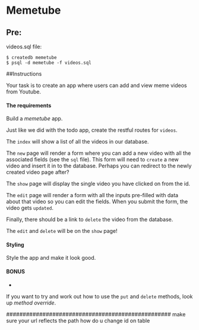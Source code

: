 Memetube
=====

## Pre: 

videos.sql file:

```
$ createdb memetube
$ psql -d memetube -f videos.sql
```

##Instructions

Your task is to create an app where users can add and view meme videos from Youtube.

#### The requirements

Build a _memetube_ app.

Just like we did with the todo app, create the restful routes for `videos`.

The `index` will show a list of all the videos in our database.

The `new` page will render a form where you can add a new video with all the associated fields (see the `sql` file). This form will need to `create` a new video and insert it in to the database. Perhaps you can redirect to the newly created video page after?

The `show` page will display the single video you have clicked on from the id.

The `edit` page will render a form with all the inputs pre-filled with data about that video so you can edit the fields. When you submit the form, the video gets `updated`.

Finally, there should be a link to `delete` the video from the database.

The `edit` and `delete` will be on the `show` page!

#### Styling
 
Style the app and make it look good.

#### BONUS

- 
If you want to try and work out how to use the `put` and `delete` methods, look up _method override_.


##################################################
make sure your url reflects the path
how do u change id on table




